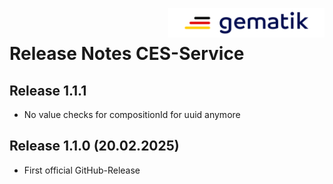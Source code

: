 <img align="right" alt="gematik" width="250" height="47" src="media/Gematik_Logo_Flag.png"/> <br/>    

# Release Notes CES-Service

## Release 1.1.1
- No value checks for compositionId for uuid anymore

## Release 1.1.0 (20.02.2025)
- First official GitHub-Release
